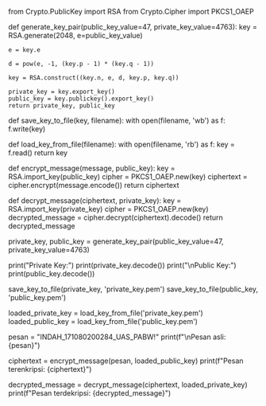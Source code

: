 from Crypto.PublicKey import RSA
from Crypto.Cipher import PKCS1_OAEP

def generate_key_pair(public_key_value=47, private_key_value=4763):
    key = RSA.generate(2048, e=public_key_value)
    
    e = key.e
    
    d = pow(e, -1, (key.p - 1) * (key.q - 1))
    
    key = RSA.construct((key.n, e, d, key.p, key.q))

    private_key = key.export_key()
    public_key = key.publickey().export_key()
    return private_key, public_key

def save_key_to_file(key, filename):
    with open(filename, 'wb') as f:
        f.write(key)

def load_key_from_file(filename):
    with open(filename, 'rb') as f:
        key = f.read()
    return key

def encrypt_message(message, public_key):
    key = RSA.import_key(public_key)
    cipher = PKCS1_OAEP.new(key)
    ciphertext = cipher.encrypt(message.encode())
    return ciphertext

def decrypt_message(ciphertext, private_key):
    key = RSA.import_key(private_key)
    cipher = PKCS1_OAEP.new(key)
    decrypted_message = cipher.decrypt(ciphertext).decode()
    return decrypted_message

private_key, public_key = generate_key_pair(public_key_value=47, private_key_value=4763)

print("Private Key:")
print(private_key.decode())
print("\nPublic Key:")
print(public_key.decode())

save_key_to_file(private_key, 'private_key.pem')
save_key_to_file(public_key, 'public_key.pem')

loaded_private_key = load_key_from_file('private_key.pem')
loaded_public_key = load_key_from_file('public_key.pem')

pesan = "INDAH_171080200284_UAS_PABW!"
print(f"\nPesan asli: {pesan}")

ciphertext = encrypt_message(pesan, loaded_public_key)
print(f"Pesan terenkripsi: {ciphertext}")

decrypted_message = decrypt_message(ciphertext, loaded_private_key)
print(f"Pesan terdekripsi: {decrypted_message}")
